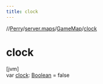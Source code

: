 ```yaml
---
title: clock
---
```

//[Perry](../../../index.html)/[server.maps](../index.html)/[GameMap](index.html)/[clock](clock.html)



# clock



[jvm]\
var [clock](clock.html): [Boolean](https://kotlinlang.org/api/latest/jvm/stdlib/kotlin/-boolean/index.html) = false




